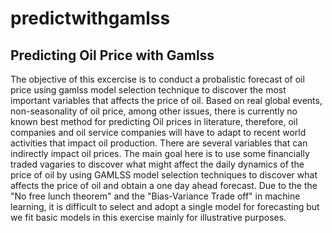 # predictwithgamlss
## Predicting Oil Price with Gamlss
The objective of this excercise is to conduct a probalistic forecast of oil price using gamlss model selection technique to discover the most important variables that affects the price of oil. Based on real global events, non-seasonality of oil price, among other issues, there is currently no known best method for predicting Oil prices in literature, therefore, oil companies and oil service companies will have to adapt to recent world activities that impact oil production. There are several variables that can indirectly impact oil prices. The main goal here is to use some financially traded vagaries to discover what might affect the daily dynamics of the price of oil by using GAMLSS model selection techniques to discover what affects the price of oil and obtain a one day ahead forecast. Due to the the "No free lunch theorem" and the "Bias-Variance Trade off" in machine learning, it is difficult to select and adopt a single model for forecasting but we fit basic models in this exercise mainly for illustrative purposes. 
